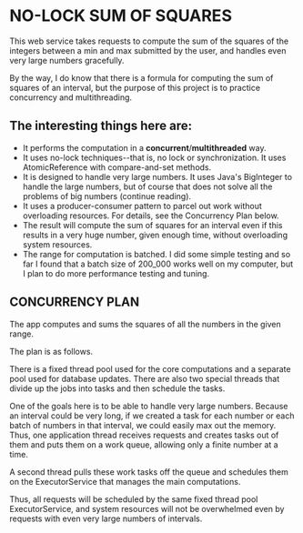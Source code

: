 # NO-LOCK SUM OF SQUARES

This web service takes requests to compute the sum
of the squares of the integers between a min and max
submitted by the user, and handles even very large numbers
gracefully.

By the way, I do know that there is a formula for computing
the sum of squares of an interval, but the purpose of this
project is to practice concurrency and multithreading.


## The interesting things here are:

* It performs the computation in a **concurrent**/**multithreaded** way.
* It uses no-lock techniques--that is, no lock or synchronization. It
uses AtomicReference with compare-and-set methods.
* It is designed to handle very large numbers. It uses Java's BigInteger to handle the large numbers, but of course that does not solve all the problems of big numbers (continue reading).
* It uses a producer-consumer pattern to parcel out work without overloading resources. For details, see the Concurrency Plan below.
* The result will compute the sum of squares for an interval even if this results in a very huge number, given enough time, without overloading system resources. 
* The range for computation is batched. I did some simple testing and so far I found that a batch size of 200_000 works well on my computer, but I plan to do more performance testing and tuning.

## CONCURRENCY PLAN

The app computes and sums the squares of all the numbers in the 
given range.

The plan is as follows.

There is a fixed thread pool used for the core computations
and a separate pool used for database updates. There are also
two special threads that divide up the jobs into tasks and
then schedule the tasks.

One of the goals here is to be able to handle very large
numbers. Because an interval could be very long, if we
created a task for each number or each batch of numbers 
in that interval, we could easily max out the memory. Thus,
one application thread receives requests and creates tasks
out of them and puts them on a work queue, allowing only 
a finite number at a time.

A second thread pulls these work tasks off the queue and
schedules them on the ExecutorService that manages the
main computations.

Thus, all requests will be scheduled by the same fixed 
thread pool ExecutorService, and system resources will
not be overwhelmed even by requests with even very large
numbers of intervals.
